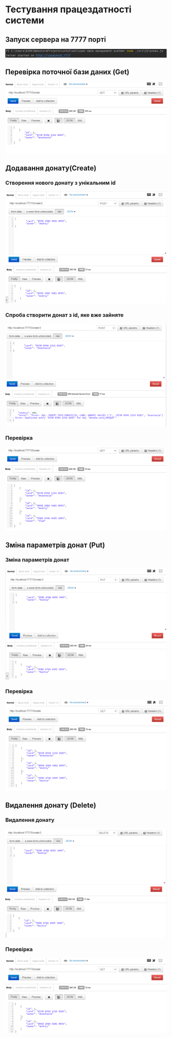 # Тестування працездатності системи

## Запуск сервера на 7777 порті
![](./screens/loading_server.png)

## Перевірка поточної бази даних (Get)
![](./screens/get.png)

## Додавання донату(Create)

### Створення нового донату з унікальним id
![](./screens/get_addnew.png)
### Спроба створити донат з id, яке вже зайняте
![](./screens/get_addold.png)
### Перевірка
![](./screens/get_all.png)

## Зміна параметрів донат (Put)

### Зміна параметрів донат
![](./screens/change.png)
### Перевірка
![](./screens/get_all_change.png)

## Видалення донату (Delete)

### Видалення донату
![](./screens/delete.png)
### Перевірка
![](./screens/get_all_delete.png)
